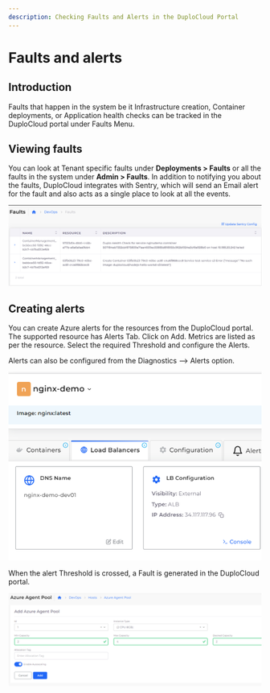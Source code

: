 ```yaml
---
description: Checking Faults and Alerts in the DuploCloud Portal
---
```


# Faults and alerts

## Introduction <a href="#0-toc-title" id="0-toc-title"></a>

Faults that happen in the system be it Infrastructure creation, Container deployments, or Application health checks can be tracked in the DuploCloud portal under Faults Menu.

## Viewing faults <a href="#1-toc-title" id="1-toc-title"></a>

You can look at Tenant specific faults under **Deployments > Faults** or all the faults in the system under **Admin > Faults**. In addition to notifying you about the faults, DuploCloud integrates with Sentry, which will send an Email alert for the fault and also acts as a single place to look at all the events.

![](<../../../.gitbook/assets/image (1) (1) (1) (1).png>)

## Creating alerts

You can create Azure alerts for the resources from the DuploCloud portal. The supported resource has Alerts Tab. Click on Add. Metrics are listed as per the resource. Select the required Threshold and configure the Alerts.

Alerts can also be configured from the Diagnostics --> Alerts option.

<div align="left">

<img src="../../../.gitbook/assets/image (7) (4).png" alt="">

</div>

When the alert Threshold is crossed, a Fault is generated in the DuploCloud portal.

![](<../../../.gitbook/assets/image (36).png>)
